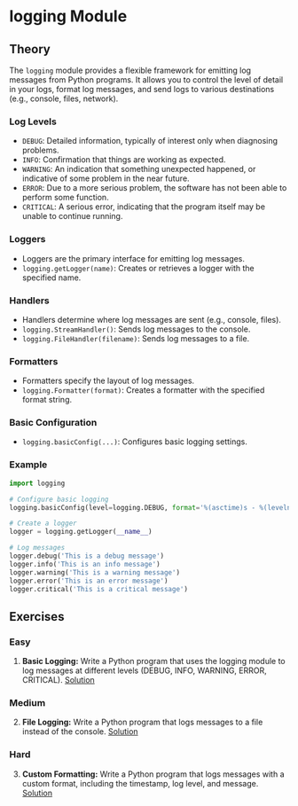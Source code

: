# logging Module

## Theory

The `logging` module provides a flexible framework for emitting log messages from Python programs. It allows you to control the level of detail in your logs, format log messages, and send logs to various destinations (e.g., console, files, network).

### Log Levels

- `DEBUG`: Detailed information, typically of interest only when diagnosing problems.
- `INFO`: Confirmation that things are working as expected.
- `WARNING`: An indication that something unexpected happened, or indicative of some problem in the near future.
- `ERROR`: Due to a more serious problem, the software has not been able to perform some function.
- `CRITICAL`: A serious error, indicating that the program itself may be unable to continue running.

### Loggers

- Loggers are the primary interface for emitting log messages.
- `logging.getLogger(name)`: Creates or retrieves a logger with the specified name.

### Handlers

- Handlers determine where log messages are sent (e.g., console, files).
- `logging.StreamHandler()`: Sends log messages to the console.
- `logging.FileHandler(filename)`: Sends log messages to a file.

### Formatters

- Formatters specify the layout of log messages.
- `logging.Formatter(format)`: Creates a formatter with the specified format string.

### Basic Configuration

- `logging.basicConfig(...)`: Configures basic logging settings.

### Example

```python
import logging

# Configure basic logging
logging.basicConfig(level=logging.DEBUG, format='%(asctime)s - %(levelname)s - %(message)s')

# Create a logger
logger = logging.getLogger(__name__)

# Log messages
logger.debug('This is a debug message')
logger.info('This is an info message')
logger.warning('This is a warning message')
logger.error('This is an error message')
logger.critical('This is a critical message')
```

## Exercises

### Easy

1. **Basic Logging:** Write a Python program that uses the logging module to log messages at different levels (DEBUG, INFO, WARNING, ERROR, CRITICAL). [Solution](./Exercises/01.py)

### Medium

2. **File Logging:** Write a Python program that logs messages to a file instead of the console. [Solution](./Exercises/02.py)

### Hard

3. **Custom Formatting:** Write a Python program that logs messages with a custom format, including the timestamp, log level, and message. [Solution](./Exercises/03.py)
